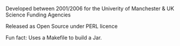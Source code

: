 Developed between 2001/2006 for the Univerity of Manchester & UK Science Funding Agencies

Released as Open Source under PERL licence

Fun fact: Uses a Makefile to build a Jar.
